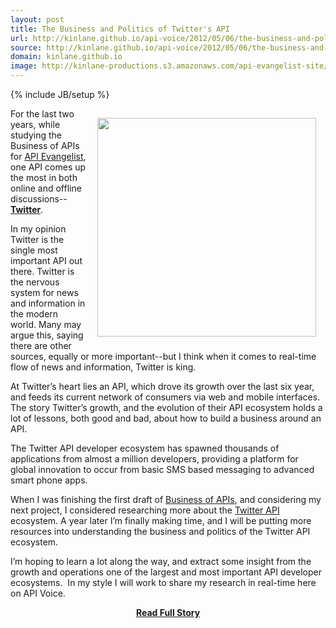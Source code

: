 ```yaml
---
layout: post
title: The Business and Politics of Twitter's API
url: http://kinlane.github.io/api-voice/2012/05/06/the-business-and-politics-of-twitters-api/
source: http://kinlane.github.io/api-voice/2012/05/06/the-business-and-politics-of-twitters-api/
domain: kinlane.github.io
image: http://kinlane-productions.s3.amazonaws.com/api-evangelist-site/blog/Tag-Cloud-Deep-Research-Twitter.png
---
```

{% include JB/setup %}<p><p><img style="padding: 15px;" src="http://kinlane-productions.s3.amazonaws.com/api-voice/Tag-Cloud-Deep-Research-Twitter.png" alt="" width="350" align="right" /></p>
<p>For the last two years, while studying the Business of APIs for <a title="API Evangelist" href="http://apievangelist.com">API Evangelist</a>, one API comes up the most in both online and offline discussions--<a title="Twitter" href="http://twitter.com"><strong>Twitter</strong></a>.</p>
<p>In my opinion Twitter is the single most important API out there.   Twitter is the nervous system for news and information in the modern world.  Many may argue this, saying there are other sources, equally or more important--but I think when it comes to real-time flow of news and information, Twitter is king.</p>
<p>At Twitter&rsquo;s heart lies an API, which drove its growth over the last six year, and feeds its current network of consumers via web and mobile interfaces.  The story Twitter&rsquo;s growth, and the evolution of their API ecosystem holds a lot of lessons, both good and bad, about how to build a business around an API.</p>
<p>The Twitter API developer ecosystem has spawned thousands of applications from almost a million developers, providing a platform for global innovation to occur from basic SMS based messaging to advanced smart phone apps.</p>
<p>When I was finishing the first draft of <a title="Business of APIs" href="http://apievangelist.com/business_of_apis.php">Business of APIs</a>, and considering my next project, I considered researching more about the <a title="Twitter API" href="https://dev.twitter.com/">Twitter API</a> ecosystem.  A year later I&rsquo;m finally making time, and I will be putting more resources into understanding the business and politics of the Twitter API ecosystem.</p>
<p>I&rsquo;m hoping to learn a lot along the way, and extract some insight from the growth and operations one of the largest and most important API developer ecosystems.&nbsp; In my style I will work to share my research in real-time here on API Voice.</p></p>
<center><p><a href="http://kinlane.github.io/api-voice/2012/05/06/the-business-and-politics-of-twitters-api/" style='padding:25px; font-sze:18px; font-weight: bold;'>Read Full Story</a></p></center>
